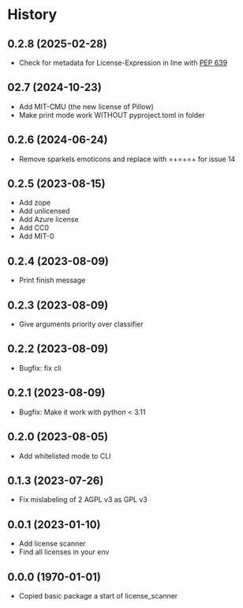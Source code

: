 # History

## 0.2.8 (2025-02-28)
- Check for metadata for License-Expression in line with [PEP 639](https://peps.python.org/pep-0639/)

## 02.7 (2024-10-23)
- Add MIT-CMU (the new license of Pillow)
- Make print mode work WITHOUT pyproject.toml in folder

## 0.2.6 (2024-06-24)
- Remove sparkels emoticons and replace with =+=+=+ for issue 14

## 0.2.5 (2023-08-15)
- Add zope
- Add unlicensed
- Add Azure license
- Add CC0
- Add MIT-0

## 0.2.4 (2023-08-09)
- Print finish message

## 0.2.3 (2023-08-09)
- Give arguments priority over classifier
  
## 0.2.2 (2023-08-09)
- Bugfix: fix cli
  
## 0.2.1 (2023-08-09)
- Bugfix: Make it work with python < 3.11

## 0.2.0 (2023-08-05)
- Add whitelisted mode to CLI

## 0.1.3 (2023-07-26)
- Fix mislabeling of 2 AGPL v3 as GPL v3

## 0.0.1 (2023-01-10)

- Add license scanner
- Find all licenses in your env

## 0.0.0 (1970-01-01)

- Copied basic package a start of license_scanner
